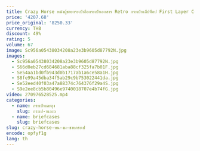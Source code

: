 ```yaml
---
title: Crazy Horse หนังผู้ชายกระเป๋าถือกระเป๋าเอกสาร Retro กระเป๋าแล็ปท็อป First Layer Cowhide ไหล่ Messenger กระเป๋า Vintage
price: '4207.68'
price_original: '8250.33'
currency: THB
discount: 49%
rating: 5
volume: 67
image: Sc956a05438034208a23e3b9605d87792N.jpg
images:
  - Sc956a05438034208a23e3b9605d87792N.jpg
  - S66d0eb27cd684681aba88cf325fa7b01F.jpg
  - Se54aa1bd0fb943d0b1717ab1a6ce58a1H.jpg
  - S8fe99a45dba34f5ab29c9b753022441da.jpg
  - Se52eed40f03a47a88374c764376f29a4S.jpg
  - S9e2ee8cb5b80496e9740018707e4b74fG.jpg
video: 270976528525.mp4
categories:
  - name: กระเป๋าและถุง
    slug: กระเป-าและถ
  - name: briefcases
    slug: briefcases
slug: crazy-horse-หน-งผ-ชายกระเป
encode: opfyf1g
lang: th
---
```

  